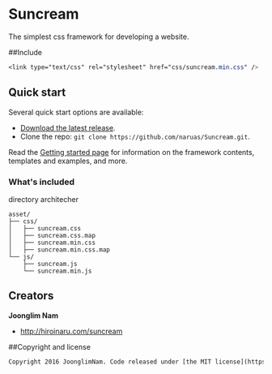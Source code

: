 # Suncream

The simplest css framework for developing a website.


##Include

```css
<link type="text/css" rel="stylesheet" href="css/suncream.min.css" />
```

## Quick start

Several quick start options are available:

* [Download the latest release](https://github.com/naruas/Suncream/archive/master.zip).
* Clone the repo: `git clone https://github.com/naruas/Suncream.git`.

Read the [Getting started page](http://hiroinaru.com/suncream/) for information on the framework contents, templates and examples, and more.


### What's included

directory architecher

```
asset/
├── css/
│   ├── suncream.css
│   ├── suncream.css.map
│   ├── suncream.min.css
│   ├── suncream.min.css.map
└── js/
    ├── suncream.js
    └── suncream.min.js
```

## Creators

**Joonglim Nam**

* <http://hiroinaru.com/suncream>


##Copyright and license

```html
Copyright 2016 JoonglimNam. Code released under [the MIT license](https://github.com/naruas/Suncream/blob/master/LICENSE)
```

